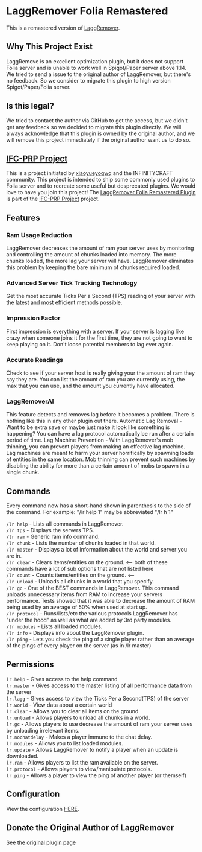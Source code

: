 # LaggRemover Folia Remastered

This is a remastered version of [LaggRemover](https://dev.bukkit.org/projects/laggremover). 

## Why This Project Exist
LaggRemove is an excellent optimization plugin, but it does not support Folia server and is unable to work well in Spigot/Paper server above 1.14. 
We tried to send a issue to the original author of LaggRemover, but there's no feedback. So we consider to migrate this plugin to high version Spigot/Paper/Folia server.

## Is this legal?
We tried to contact the author via GitHub to get the access, but we didn't get any feedback so we decided to migrate this plugin directly. We will always acknowledge that this plugin is owned by the original author, and we will remove this project immediately if the original author want us to do so.

## [IFC-PRP Project](https://github.com/xiaoyueyoqwq/IFC-PRP)
This is a project initiated by [xiaoyueyoqwq](https://github.com/xiaoyueyoqwq) and the INFINITYCRAFT community. 
This project is intended to ship some commonly used plugins to Folia server and to recreate some useful but desprecated plugins. 
We would love to have you join this project! 
The [LaggRemover Folia Remastered Plugin](https://github.com/RIvance/LaggRemoverRemastered) is part of the [IFC-PRP Project](https://github.com/xiaoyueyoqwq/IFC-PRP) project.

## Features
### Ram Usage Reduction
LaggRemover decreases the amount of ram your server uses by monitoring and controlling the amount of chunks loaded into memory. The more chunks loaded, the more lag your server will have. LaggRemover eliminates this problem by keeping the bare minimum of chunks required loaded.
### Advanced Server Tick Tracking Technology
Get the most accurate Ticks Per a Second (TPS) reading of your server with the latest and most efficient methods possible.
### Impression Factor
First impression is everything with a server. If your server is lagging like crazy when someone joins it for the first time, they are not going to want to keep playing on it. Don't loose potential members to lag ever again.
### Accurate Readings
Check to see if your server host is really giving your the amount of ram they say they are. You can list the amount of ram you are currently using, the max that you can use, and the amount you currently have allocated.
### LaggRemoverAI
This feature detects and removes lag before it becomes a problem. There is nothing like this in any other plugin out there.
Automatic Lag Removal - Want to be extra save or maybe just make it look like something is happening? You can have a lag protocol automatically be run after a certain period of time.
Lag Machine Prevention - With LaggRemover's mob thinning, you can prevent players from making an effective lag machine. Lag machines are meant to harm your server horrifically by spawning loads of entities in the same location. Mob thinning can prevent such machines by disabling the ability for more than a certain amount of mobs to spawn in a single chunk.


## Commands

Every command now has a short-hand shown in parenthesis to the side of the command. For example: "/lr help 1" may be abbreviated "/lr h 1"

`/lr help` - Lists all commands in LaggRemover.<br>
`/lr tps` - Displays the servers TPS.<br>
`/lr ram` - Generic ram info command.<br>
`/lr chunk` - Lists the number of chunks loaded in that world.<br>
`/lr master` - Displays a lot of information about the world and server you are in.<br>
`/lr clear` - Clears items/entities on the ground.       <-- both of these commands have a lot of sub options that are not listed here<br>
`/lr count` - Counts items/entities on the ground.    <--<br>
`/lr unload` - Unloads all chunks in a world that you specify.<br>
`/lr gc` - One of the BEST commands in LaggRemover. This command unloads unnecessary items from RAM to increase your servers performance. Tests showed that it was able to decrease the amount of RAM being used by an average of 50% when used at start up.<br>
`/lr protocol` - Runs/lists/etc the various protocols LaggRemover has "under the hood" as well as what are added by 3rd party modules.<br>
`/lr modules` - Lists all loaded modules.<br>
`/lr info` - Displays info about the LaggRemover plugin.<br>
`/lr ping` - Lets you check the ping of a single player rather than an average of the pings of every player on the server (as in /lr master)<br>

## Permissions

`lr.help` - Gives access to the help command<br>
`lr.master` - Gives access to the master listing of all performance data from the server<br>
`lr.lagg` - Gives access to view the Ticks Per a Second(TPS) of the server<br>
`lr.world` - View data about a certain world<br>
`lr.clear` - Allows you to clear all items on the ground<br>
`lr.unload` - Allows players to unload all chunks in a world.<br>
`lr.gc` - Allows players to use decrease the amount of ram your server uses by unloading irrelevant items.<br>
`lr.nochatdelay` - Makes a player immune to the chat delay.<br>
`lr.modules` - Allows you to list loaded modules.<br>
`lr.update` - Allows LaggRemover to notify a player when an update is downloaded.<br>
`lr.ram` - Allows players to list the ram available on the server.<br>
`lr.protocol` - Allows players to view/manipulate protocols.<br>
`lr.ping` - Allows a player to view the ping of another player (or themself)<br>

## Configuration
View the configuration [HERE](https://dev.bukkit.org/projects/laggremover/pages/configuration).

## Donate the Original Author of LaggRemover
See [the original plugin page](https://dev.bukkit.org/projects/laggremover)
